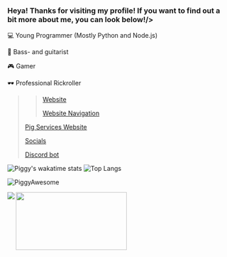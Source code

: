 <h3 align="left"> Heya! Thanks for visiting my profile! If you want to find out a bit more about me, you can look below!/> </h3>


💻 Young Programmer (Mostly Python and Node.js)

🎸 Bass- and guitarist 

🎮 Gamer 

🕶  Professional Rickroller 

>> [Website](http://piggyawesome.com)
>>
>> [Website Navigation](http://piggyawesome.com/navigation.html)
>
> [Pig Services Website](http://pigservices.piggyawesome.com)
>
> [Socials](https://linktr.ee/PiggyAwesome)
>
> [Discord bot](https://discord.com/oauth2/authorize?client_id=830360785813241857&scope=bot&permissions=858993459)


![Piggy's wakatime stats](https://github-readme-stats.vercel.app/api/wakatime?username=PiggyAwesome)
![Top Langs](https://github-readme-stats.vercel.app/api/top-langs/?username=PiggyAwesome&layout=compact)
<p align="left"> <img src="https://komarev.com/ghpvc/?username=PiggyAwesome&label=Profile%20views&color=0e75b6&style=flat" alt="PiggyAwesome" /> </p>
<img src="https://komarev.com/ghpvc/?username=PiggyAwesome&label=Profile%20views&color=0e75b6&style=flat"
<p align="left"><img src="https://media.tenor.com/images/52c80bffe2f2675700e4397d25071ae3/tenor.gif" width="250" height="130"/></p>
